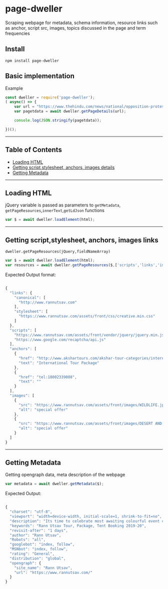 # page-dweller
Scraping webpage for metadata, schema information, resource links such as anchor, script src, images, topics discussed in the page and term frequencies

## Install

    npm install page-dweller


## Basic implementation

Example 

```js
const dweller = require('page-dweller');
( async() => {
    var url = "https://www.thehindu.com/news/national/opposition-protest-against-ib-ministry-advisory-in-the-backdrop-of-assam-violence/article30283682.ece?homepage=true";
    var pagetdata = await dweller.getPageDetails(url);

    console.log(JSON.stringify(pagetdata));

})();
```


---

## Table of Contents  

- [Loading HTML](#load-element)
- [Getting script,stylesheet, anchors, images details](#PageResources)
- [Getting Metadata](#metadata)

---

<a name="load-element"></a>
## Loading HTML
jQuery variable is passed as parameters to `getMetadata`, `getPageResources`,`innerText`,`getLdJson` functions

```js
var $ = await dweller.loadElement(html);
```

---

<a name="PageResources"></a>
## Getting script,stylesheet, anchors, images links

`dweller.getPageResources(jQuery,fieldNameArray)`


```js
var $ = await dweller.loadElement(html);
var resources = await dweller.getPageResources($,['scripts','links','images','anchros']);
```

Expected Output format:

```javascript

{
  "links": {
    "canonical": [
      "http://www.rannutsav.com"
    ],
    "stylesheet": [
      "https://www.rannutsav.com/assets/front/css/creative.min.css"
    ]
  },
  "scripts": [
    "https://www.rannutsav.com/assets/front/vendor/jquery/jquery.min.js",
    "https://www.google.com/recaptcha/api.js"
  ],
  "anchors": [
    {
      "href": "http://www.akshartours.com/akshar-tour-categories/international-tours/1",
      "text": "International Tour Package"
    },
    {
      "href": "tel:18002339008",
      "text": ""
    }
  ],
  "images": [
    {
      "src": "https://www.rannutsav.com/assets/front/images/WILDLIFE.jpg",
      "alt": "special offer"
    },
    {
      "src": "https://www.rannutsav.com/assets/front/images/DESERT AND BEACH .jpg",
      "alt": "special offer"
    }
  ]
}
```

---

<a name="metadata"></a>

## Getting Metadata
Getting opengraph data, meta description of the webpage

```js
var metadata = await dweller.getMetadata($);
```

Expected Output:
```javascript

{
  "charset": "utf-8",
  "viewport": "width=device-width, initial-scale=1, shrink-to-fit=no",
  "description": "Its time to celebrate most awaiting colourful event of Kutch Rann Utsav at 2019, 2020. Specially designed honeymoon tent for Couple at Rann utsav, Kutch, Gujart, India. Call at +91 - 79 2644 0626, + 91 - 79 - 2646 2166 or email us at akshartours@ymail.com",
  "keywords": "Rann Utsav Tour, Package, Tent Booking 2019-20",
  "revisit-after": "1 days",
  "author": "Rann Utsav",
  "Robots": "all",
  "googlebot": "index, follow",
  "MSNbot": "index, follow",
  "rating": "General",
  "distribution": "global",
  "opengraph": {
    "site_name": "Rann Utsav",
    "url": "https://www.rannutsav.com/"
  }
}

```

